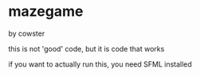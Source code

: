 # mazegame
by cowster

this is not 'good' code, but it is code that works

if you want to actually run this, you need SFML installed
